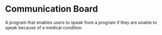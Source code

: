 # Communication Board
 A program that enables users to speak from a program if they are unable to speak because of a medical condition.
